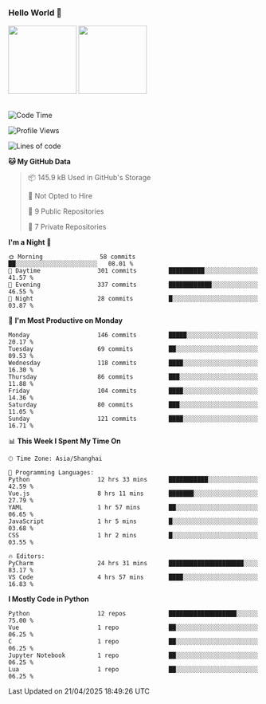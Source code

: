 ### Hello World 👋
<img align="" height="137px" src="https://github-readme-stats.vercel.app/api?username=myhMARS&hide_title=true&hide_border=true&show_icons=trueline_height=21&text_color=000&icon_color=000&bg_color=0,ea6161,ffc64d,fffc4d,52fa5a&theme=graywhite" /> </div>
<img align="" height="137px" src="https://github-readme-stats-git-masterrstaa-rickstaa.vercel.app/api/top-langs/?username=myhMARS&hide_title=true&hide_border=true&layout=compact&langs_count=6&text_color=000&icon_color=fff&bg_color=0,52fa5a,4dfcff,c64dff&theme=graywhite" /><br><br>

<!--START_SECTION:waka-->
![Code Time](http://img.shields.io/badge/Code%20Time-574%20hrs%2022%20mins-blue)

![Profile Views](http://img.shields.io/badge/Profile%20Views-0-blue)

![Lines of code](https://img.shields.io/badge/From%20Hello%20World%20I%27ve%20Written-447.6%20thousand%20lines%20of%20code-blue)

**🐱 My GitHub Data** 

> 📦 145.9 kB Used in GitHub's Storage 
 > 
> 🚫 Not Opted to Hire
 > 
> 📜 9 Public Repositories 
 > 
> 🔑 7 Private Repositories 
 > 
**I'm a Night 🦉** 

```text
🌞 Morning                58 commits          ██░░░░░░░░░░░░░░░░░░░░░░░   08.01 % 
🌆 Daytime                301 commits         ██████████░░░░░░░░░░░░░░░   41.57 % 
🌃 Evening                337 commits         ████████████░░░░░░░░░░░░░   46.55 % 
🌙 Night                  28 commits          █░░░░░░░░░░░░░░░░░░░░░░░░   03.87 % 
```
📅 **I'm Most Productive on Monday** 

```text
Monday                   146 commits         █████░░░░░░░░░░░░░░░░░░░░   20.17 % 
Tuesday                  69 commits          ██░░░░░░░░░░░░░░░░░░░░░░░   09.53 % 
Wednesday                118 commits         ████░░░░░░░░░░░░░░░░░░░░░   16.30 % 
Thursday                 86 commits          ███░░░░░░░░░░░░░░░░░░░░░░   11.88 % 
Friday                   104 commits         ████░░░░░░░░░░░░░░░░░░░░░   14.36 % 
Saturday                 80 commits          ███░░░░░░░░░░░░░░░░░░░░░░   11.05 % 
Sunday                   121 commits         ████░░░░░░░░░░░░░░░░░░░░░   16.71 % 
```


📊 **This Week I Spent My Time On** 

```text
🕑︎ Time Zone: Asia/Shanghai

💬 Programming Languages: 
Python                   12 hrs 33 mins      ███████████░░░░░░░░░░░░░░   42.59 % 
Vue.js                   8 hrs 11 mins       ███████░░░░░░░░░░░░░░░░░░   27.79 % 
YAML                     1 hr 57 mins        ██░░░░░░░░░░░░░░░░░░░░░░░   06.65 % 
JavaScript               1 hr 5 mins         █░░░░░░░░░░░░░░░░░░░░░░░░   03.68 % 
CSS                      1 hr 2 mins         █░░░░░░░░░░░░░░░░░░░░░░░░   03.55 % 

🔥 Editors: 
PyCharm                  24 hrs 31 mins      █████████████████████░░░░   83.17 % 
VS Code                  4 hrs 57 mins       ████░░░░░░░░░░░░░░░░░░░░░   16.83 % 
```

**I Mostly Code in Python** 

```text
Python                   12 repos            ███████████████████░░░░░░   75.00 % 
Vue                      1 repo              ██░░░░░░░░░░░░░░░░░░░░░░░   06.25 % 
C                        1 repo              ██░░░░░░░░░░░░░░░░░░░░░░░   06.25 % 
Jupyter Notebook         1 repo              ██░░░░░░░░░░░░░░░░░░░░░░░   06.25 % 
Lua                      1 repo              ██░░░░░░░░░░░░░░░░░░░░░░░   06.25 % 
```




 Last Updated on 21/04/2025 18:49:26 UTC
<!--END_SECTION:waka-->

<!--
**myhMARS/myhMARS** is a ✨ _special_ ✨ repository because its `README.md` (this file) appears on your GitHub profile.

Here are some ideas to get you started:

- 🔭 I’m currently working on ...
- 🌱 I’m currently learning ...
- 👯 I’m looking to collaborate on ...
- 🤔 I’m looking for help with ...
- 💬 Ask me about ...
- 📫 How to reach me: ...
- 😄 Pronouns: ...
- ⚡ Fun fact: ...
-->
